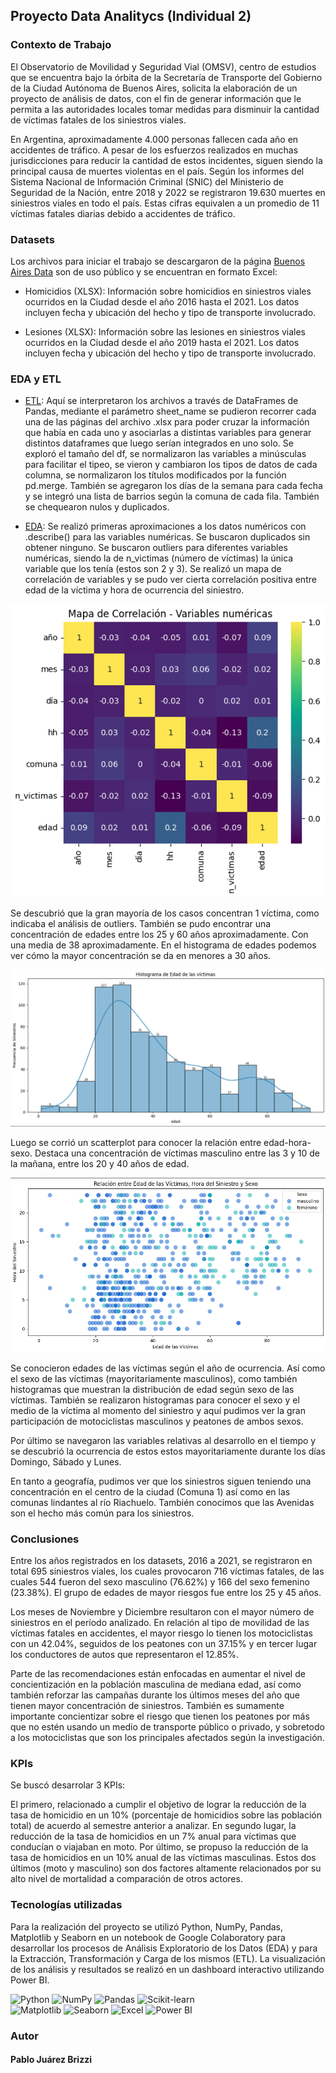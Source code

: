 ## Proyecto Data Analitycs (Individual 2)
### Contexto de Trabajo
El Observatorio de Movilidad y Seguridad Vial (OMSV), centro de estudios que se encuentra bajo la órbita de la Secretaría de Transporte del Gobierno de la Ciudad Autónoma de Buenos Aires, solicita la elaboración de un proyecto de análisis de datos, con el fin de generar información que le permita a las autoridades locales tomar medidas para disminuir la cantidad de víctimas fatales de los siniestros viales.

En Argentina, aproximadamente 4.000 personas fallecen cada año en accidentes de tráfico. A pesar de los esfuerzos realizados en muchas jurisdicciones para reducir la cantidad de estos incidentes, siguen siendo la principal causa de muertes violentas en el país. Según los informes del Sistema Nacional de Información Criminal (SNIC) del Ministerio de Seguridad de la Nación, entre 2018 y 2022 se registraron 19.630 muertes en siniestros viales en todo el país. Estas cifras equivalen a un promedio de 11 víctimas fatales diarias debido a accidentes de tráfico.

### Datasets
Los archivos para iniciar el trabajo se descargaron de la página [Buenos Aires Data](https://data.buenosaires.gob.ar/dataset/) son de uso público y se encuentran en formato Excel:

- Homicidios (XLSX): Información sobre homicidios en siniestros viales ocurridos en la Ciudad desde el año 2016 hasta el 2021. Los datos incluyen fecha y ubicación del hecho y tipo de transporte involucrado.

- Lesiones (XLSX): Información sobre las lesiones en siniestros viales ocurridos en la Ciudad desde el año 2019 hasta el 2021. Los datos incluyen fecha y ubicación del hecho y tipo de transporte involucrado.

### EDA y ETL

- [ETL](https://github.com/paulusbrizzi/BA-Siniestros-Viales/blob/main/notebooks/1_ETL.ipynb): Aquí se interpretaron los archivos a través de DataFrames de Pandas, mediante el parámetro sheet_name se pudieron recorrer cada una de las páginas del archivo .xlsx para poder cruzar la información que había en cada uno y asociarlas a distintas variables para generar distintos dataframes que luego serían integrados en uno solo.
Se exploró el tamaño del df, se normalizaron las variables a minúsculas para facilitar el tipeo, se vieron y cambiaron los tipos de datos de cada columna, se normalizaron los títulos modificados por la función pd.merge. También se agregaron los días de la semana para cada fecha y se integró una lista de barrios según la comuna de cada fila. También se chequearon nulos y duplicados.

- [EDA](https://github.com/paulusbrizzi/BA-Siniestros-Viales/blob/main/notebooks/2_EDA.ipynb): Se realizó primeras aproximaciones a los datos numéricos con .describe() para las variables numéricas. Se buscaron duplicados sin obtener ninguno.
Se buscaron outliers para diferentes variables numéricas, siendo la de n_victimas (número de víctimas) la única variable que los tenía (estos son 2 y 3).
Se realizó un mapa de correlación de variables y se pudo ver cierta correlación positiva entre edad de la víctima y hora de ocurrencia del siniestro.

![](https://raw.githubusercontent.com/paulusbrizzi/BA-Siniestros-Viales/main/img/1.png)

Se descubrió que la gran mayoría de los casos concentran 1 víctima, como indicaba el análisis de outliers.
También se pudo encontrar una concentración de edades entre los 25 y 60 años aproximadamente. Con una media de 38 aproximadamente. En el histograma de edades podemos ver cómo la mayor concentración se da en menores a 30 años.

![](https://raw.githubusercontent.com/paulusbrizzi/BA-Siniestros-Viales/main/img/2.png)

Luego se corrió un scatterplot para conocer la relación entre edad-hora-sexo. Destaca una concentración de víctimas masculino entre las 3 y 10 de la mañana, entre los 20 y 40 años de edad.

![](https://raw.githubusercontent.com/paulusbrizzi/BA-Siniestros-Viales/main/img/3.png)

Se conocieron edades de las víctimas según el año de ocurrencia. Así como el sexo de las víctimas (mayoritariamente masculinos), como también histogramas que muestran la distribución de edad según sexo de las víctimas.
También se realizaron histogramas para conocer el sexo y el medio de la víctima al momento del siniestro y aquí pudimos ver la gran participación de motociclistas masculinos y peatones de ambos sexos.

Por último se navegaron las variables relativas al desarrollo en el tiempo y se descubrió la ocurrencia de estos estos mayoritariamente durante los días Domingo, Sábado y Lunes.

En tanto a geografía, pudimos ver que los siniestros siguen teniendo una concentración en el centro de la ciudad (Comuna 1) así como en las comunas lindantes al río Riachuelo. También conocimos que las Avenidas son el hecho más común para los siniestros.

### Conclusiones

Entre los años registrados en los datasets, 2016 a 2021, se registraron en total 695 siniestros viales, los cuales provocaron 716 víctimas fatales, de las cuales 544 fueron del sexo masculino (76.62%) y 166 del sexo femenino (23.38%). El grupo de edades de mayor riesgos fue entre los 25 y 45 años.

Los meses de Noviembre y Diciembre resultaron con el mayor número de siniestros en el período analizado. En relación al tipo de movilidad de las víctimas fatales en accidentes, el mayor riesgo lo tienen los motociclistas con un 42.04%, seguidos de los peatones con un 37.15% y en tercer lugar los conductores de autos que representaron el 12.85%.

Parte de las recomendaciones están enfocadas en aumentar el nivel de concientización en la población masculina de mediana edad, así como también reforzar las campañas durante los últimos meses del año que tienen mayor concentración de siniestros. También es sumamente importante concientizar sobre el riesgo que tienen los peatones por más que no estén usando un medio de transporte público o privado, y sobretodo a los motociclistas que son los principales afectados según la investigación.

### KPIs

Se buscó desarrolar 3 KPIs:

El primero, relacionado a cumplir el objetivo de lograr la reducción de la tasa de homicidio en un 10% (porcentaje de homicidios sobre las población total) de acuerdo al semestre anterior a analizar. En segundo lugar, la reducción de la tasa de homicidios en un 7% anual para víctimas que conducían o viajaban en moto. Por último, se propuso la reducción de la tasa de homicidios en un 10% anual de las víctimas masculinas. Estos dos últimos (moto y masculino) son dos factores altamente relacionados por su alto nivel de mortalidad a comparación de otros actores.

### Tecnologías utilizadas

Para la realización del proyecto se utilizó Python, NumPy, Pandas, Matplotlib y Seaborn en un notebook de Google Colaboratory para desarrollar los procesos de Análisis Exploratorio de los Datos (EDA) y para la Extracción, Transformación y Carga de los mismos (ETL). La visualización de los análisis y resultados se realizó en un dashboard interactivo utilizando Power BI.

![Python](https://img.shields.io/badge/Python-3776AB?style=for-the-badge&logo=python&logoColor=white) ![NumPy](https://img.shields.io/badge/NumPy-013243?style=for-the-badge&logo=numpy&logoColor=white)
![Pandas](https://img.shields.io/badge/Pandas-150458?style=for-the-badge&logo=pandas&logoColor=white) ![Scikit-learn](https://img.shields.io/badge/Scikit--learn-F7931E?style=for-the-badge&logo=scikit-learn&logoColor=white)  
![Matplotlib](https://img.shields.io/badge/Matplotlib-3776AB?style=for-the-badge&logo=matplotlib&logoColor=white)
![Seaborn](https://img.shields.io/badge/Seaborn-013243?style=for-the-badge&logo=seaborn&logoColor=white) ![Excel](https://img.shields.io/badge/Microsoft%20Excel-217346?style=for-the-badge&logo=microsoft-excel&logoColor=white)  ![Power BI](https://img.shields.io/badge/Power%20BI-F2C811?style=for-the-badge&logo=power-bi&logoColor=white) 

### Autor
#### Pablo Juárez Brizzi

